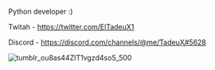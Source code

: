 Python developer :)

Twitah - https://twitter.com/ElTadeuX1

Discord - https://discord.com/channels/@me/ƬadeuӼ#5628

![tumblr_ou8as44ZIT1vgzd4so5_500](https://user-images.githubusercontent.com/93542549/139718622-63d75f0a-d8e0-48fb-baa4-d4014b97ab1b.gif)









